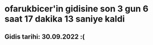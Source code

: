 # ofarukbicer'in gidisine son 3 gun 6 saat 17 dakika 13 saniye kaldi

## Gidis tarihi: 30.09.2022 :(